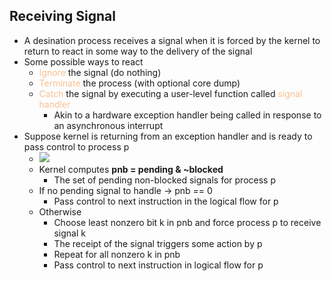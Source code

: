 ## Receiving Signal
- A desination process receives a signal when it is forced by the kernel to return to react in some way to the delivery of the signal
- Some possible ways to react
	- <font color="#fac08f">Ignore</font> the signal (do nothing)
	- <font color="#fac08f">Terminate</font> the process (with optional core dump)
	- <font color="#fac08f">Catch</font> the signal by executing a user-level function called <font color="#fac08f">signal handler</font>
		- Akin to a hardware exception handler being called in response to an asynchronous interrupt
- Suppose kernel is returning from an exception handler and is ready to pass control to process p
	- ![](https://i.imgur.com/6YssGN8.png)
	- Kernel computes **pnb = pending & ~blocked**
		- The set of pending non-blocked signals for process p
	- If no pending signal to handle $\rightarrow\ \text{pnb == 0}$
		- Pass control to next instruction in the logical flow for p
	- Otherwise
		- Choose least nonzero bit k in pnb and force process p to receive signal k
		- The receipt of the signal triggers some action by p
		- Repeat for all nonzero k in pnb
		- Pass control to next instruction in logical flow for p
